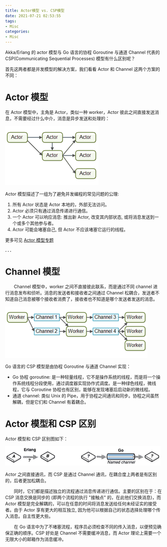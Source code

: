 ```yaml
---
title: Actor模型 vs. CSP模型
date: 2021-07-21 02:53:55
tags:
- Misc
categories:
- Misc
---
```



Akka/Erlang 的 actor 模型与 Go 语言的协程 Goroutine 与通道 Channel 代表的 CSP(Communicating Sequential Processes) 模型有什么区别呢？

首先这两者都是并发模型的解决方案，我们看看 Actor 和 Channel 这两个方案的不同：


# Actor 模型

在 Actor 模型中，主角是 Actor，类似一种 worker，Actor 彼此之间直接发送消息，不需要经过什么中介，消息是异步发送和处理的：

![](/img/actor_vs_csp_mode/actors_mode.png)

Actor 模型描述了一组为了避免并发编程的常见问题的公理:

1. 所有 Actor 状态是 Actor 本地的，外部无法访问。  
2. Actor 必须只有通过消息传递进行通信。　　  
3. 一个 Actor 可以响应消息: 推出新 Actor, 改变其内部状态, 或将消息发送到一个或多个其他参与者。  
4. Actor 可能会堵塞自己, 但 Actor 不应该堵塞它运行的线程。

更多可见 [Actor 模型专题](http://www.jdon.com/actors.html)


**. . .**<!-- more -->


# Channel 模型

　　Channel 模型中，worker 之间不直接彼此联系，而是通过不同 channel 进行消息发布和侦听。消息的发送者和接收者之间通过 Channel 松耦合，发送者不知道自己消息被哪个接收者消费了，接收者也不知道是哪个发送者发送的消息。

![](/img/actor_vs_csp_mode/channel.png)

Go 语言的 CSP 模型是由协程 Goroutine 与通道 Channel 实现：

* Go 协程 goroutine: 是一种轻量线程，它不是操作系统的线程，而是将一个操作系统线程分段使用，通过调度器实现协作式调度。是一种绿色线程，微线程，它与 Coroutine 协程也有区别，能够在发现堵塞后启动新的微线程。
* 通道 channel: 类似 Unix 的 Pipe，用于协程之间通讯和同步。协程之间虽然解耦，但是它们和 Channel 有着耦合。


# Actor 模型和 CSP 区别

Actor 模型和 CSP 区别图如下：

![](/img/actor_vs_csp_mode/csp.png)

Actor 之间直接通讯，而 CSP 是通过 Channel 通讯，在耦合度上两者是有区别的，后者更加松耦合。

　　同时，它们都是描述独立的流程通过消息传递进行通信。主要的区别在于：在 CSP 消息交换是同步的 (即两个流程的执行 "接触点" 的，在此他们交换消息)，而 Actor 模型是完全解耦的，可以在任意的时间将消息发送给任何未经证实的接受者。由于 Actor 享有更大的相互独立, 因为他可以根据自己的状态选择处理哪个传入消息。自主性更大些。

　　在 Go 语言中为了不堵塞流程，程序员必须检查不同的传入消息，以便预见确保正确的顺序。CSP 好处是 Channel 不需要缓冲消息，而 Actor 理论上需要一个无限大小的邮箱作为消息缓冲。


